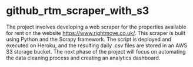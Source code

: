 # github_rtm_scraper_with_s3

The project involves developing a web scraper for the properties available for rent on the website https://www.rightmove.co.uk/. This scraper is built using Python and the Scrapy framework. The script is deployed and executed on Heroku, and the resulting daily .csv files are stored in an AWS S3 storage bucket. The next phase of the project will focus on automating the data cleaning process and creating an analytics dashboard.
